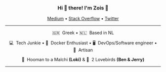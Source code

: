 <div align="center">
  <h3>Hi 👋 there! I'm Zois 🍕</h3>

  <p align="center">
    <a target="_blank" href="https://medium.com/@zoispag">Medium</a> •
    <a target="_blank" href="https://stackoverflow.com/users/11642286/zoispag">Stack Overflow</a> •
    <a target="_blank" href="https://twitter.com/zoispag">Twitter</a>
  </p>

  <hr />
  
  <p align="center">
    <p>🇬🇷&nbsp;&nbsp;Greek &bull; 🇳🇱&nbsp;&nbsp;Based in NL </p>
    <p>💻&nbsp;&nbsp;Tech Junkie &bull; 🐳&nbsp;&nbsp;Docker Enthusiast &bull; 🖥&nbsp;&nbsp;DevOps/Software engineer &bull; 🐘&nbsp;&nbsp;Artisan</p>
    </p>🐶&nbsp;&nbsp;Hooman to a Malchi <strong>(Loki)</strong> & 🦜&nbsp;&nbsp;2 Lovebirds <strong>(Ben & Jerry)</strong></p>
  </p>

  <hr />
</div>

<!--
<a href="https://github.com/zoispag">
  <div>
    <img width="49%" src="https://github-readme-stats.vercel.app/api?username=zoispag&show_icons=true&theme=vue-dark&count_private=true"/>
    <img width="49%" src="https://github-readme-stats.vercel.app/api/wakatime?username=zoispag&layout=compact&theme=vue-dark"/>
  </div>

  <div align="center">
    <img src="https://raw.githubusercontent.com/zoispag/zoispag/output/github-contribution-grid-snake.svg"/>
  </div>
</a>
-->
